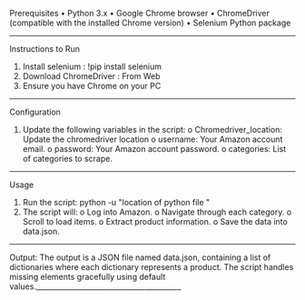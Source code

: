 Prerequisites
•	Python 3.x
•	Google Chrome browser
•	ChromeDriver (compatible with the installed Chrome version)
•	Selenium Python package
________________________________________
Instructions to Run
1.	Install selenium  :   !pip install selenium
2.	Download ChromeDriver  : From Web
3.	Ensure you have Chrome on your PC
________________________________________
Configuration
1.	Update the following variables in the script:
o	Chromedriver_location: Update the chromedriver location
o	username: Your Amazon account email.
o	password: Your Amazon account password.
o	categories: List of categories to scrape.
________________________________________
Usage
1.	Run the script:   python -u "location of python file "
2.	The script will:
o	Log into Amazon.
o	Navigate through each category.
o	Scroll to load items.
o	Extract product information.
o	Save the data into data.json.
________________________________________
Output: The output is a JSON file named data.json, containing a list of dictionaries where each dictionary represents a product. The script handles missing elements gracefully using default values.________________________________________
